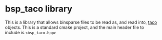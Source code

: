 # bsp_taco library

This is a library that allows binsparse files to be read as, and read into, 
[taco](https://github.com/tensor-compiler/taco) objects. This is a standard
cmake project, and the main header file to include is `<bsp_taco.hpp>`
